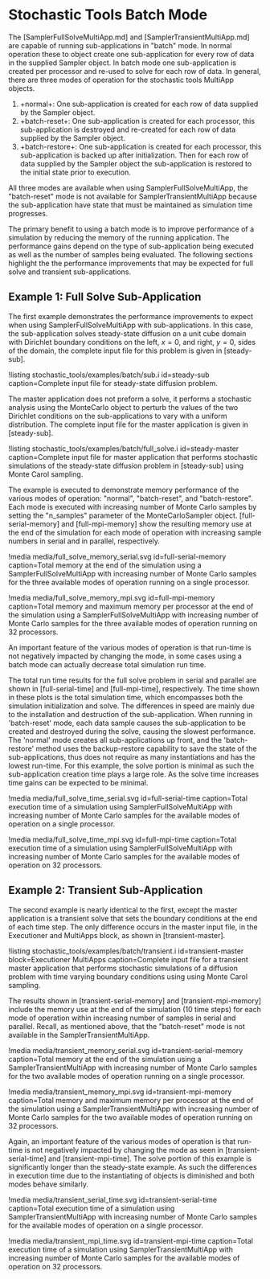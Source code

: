 # Stochastic Tools Batch Mode

The [SamplerFullSolveMultiApp.md] and [SamplerTransientMultiApp.md] are capable of running sub-applications
in "batch" mode. In normal operation these to object create one sub-application for every row
of data in the supplied Sampler object. In batch mode one sub-application is created per
processor and re-used to solve for each row of data. In general, there are three modes of
operation for the stochastic tools MultiApp objects.

1. +normal+: One sub-application is created for each row of data supplied by the Sampler object.
1. +batch-reset+: One sub-application is created for each processor, this sub-application is
                  destroyed and re-created for each row of data supplied by the Sampler object.
1. +batch-restore+: One sub-application is created for each processor, this sub-application is
                    backed up after initialization. Then for each row of data supplied by the
                    Sampler object the sub-application is restored to the initial state prior to
                    execution.

All three modes are available when using SamplerFullSolveMultiApp, the "batch-reset" mode is not
available for SamplerTransientMultiApp because the sub-application have state that must be
maintained as simulation time progresses.

The primary benefit to using a batch mode is to improve performance of a simulation by reducing the
memory of the running application. The performance gains depend on the type of sub-application being
executed as well as the number of samples being evaluated. The following sections highlight the
the performance improvements that may be expected for full solve and transient sub-applications.

## Example 1: Full Solve Sub-Application

The first example demonstrates the performance improvements to expect when using
SamplerFullSolveMultiApp with sub-applications. In this case, the sub-application
solves steady-state diffusion on a unit cube domain with Dirichlet boundary conditions on the
left, $x=0$, and right, $y=0$, sides of the domain, the complete input file for this problem
is given in [steady-sub].

!listing stochastic_tools/examples/batch/sub.i id=steady-sub caption=Complete input file
         for steady-state diffusion problem.

The master application does not preform a solve, it performs a stochastic analysis using the
MonteCarlo object to perturb the values of the two Dirichlet conditions on the sub-applications
to vary with a uniform distribution. The complete input file for the master application is given
in [steady-sub].

!listing stochastic_tools/examples/batch/full_solve.i id=steady-master caption=Complete input file
         for master application that performs stochastic simulations of the
         steady-state diffusion problem in [steady-sub] using Monte Carol sampling.

The example is executed to demonstrate memory performance of the various modes of operation:
"normal", "batch-reset", and "batch-restore". Each mode is executed with increasing
number of Monte Carlo samples by setting the "n_samples" parameter of the MonteCarloSampler object.
[full-serial-memory] and [full-mpi-memory] show the resulting memory use at the end of the
simulation for each mode of operation with increasing sample numbers in serial and in parallel,
respectively.

!media media/full_solve_memory_serial.svg id=full-serial-memory
       caption=Total memory at the end of the simulation using a SamplerFullSolveMultiApp with
               increasing number of Monte Carlo samples for the three available modes of operation
               running on a single processor.

!media media/full_solve_memory_mpi.svg id=full-mpi-memory
       caption=Total memory and maximum memory per processor at the end of the simulation using a
               SamplerFullSolveMultiApp with increasing number of Monte Carlo samples for the three
               available modes of operation running on 32 processors.

An important feature of the various modes of operation is that run-time is not negatively
impacted by changing the mode, in some cases using a batch mode can actually decrease total
simulation run time.

The total run time results for the full solve problem in serial and parallel
are shown in [full-serial-time] and [full-mpi-time], respectively. The time shown in these plots
is the total simulation time, which encompasses both the simulation initialization and solve. The
differences in speed are mainly due to the installation and destruction of the sub-application.
When running in 'batch-reset' mode, each data sample causes the sub-application to be created and
destroyed during the solve, causing the slowest performance. The 'normal' mode creates all
sub-applications up front, and the 'batch-restore' method uses the backup-restore capability to
save the state of the sub-applications, thus does not require as many instantiations and has the
lowest run-time. For this example, the solve portion is minimal as such the sub-application
creation time plays a large role. As the solve time increases time gains can be expected to be
minimal.

!media media/full_solve_time_serial.svg id=full-serial-time
       caption=Total execution time of a simulation using SamplerFullSolveMultiApp with increasing
               number of Monte Carlo samples for the available modes of operation on a single
               processor.

!media media/full_solve_time_mpi.svg id=full-mpi-time
       caption=Total execution time of a simulation using SamplerFullSolveMultiApp with increasing
               number of Monte Carlo samples for the available modes of operation on 32
               processors.

## Example 2: Transient Sub-Application

The second example is nearly identical to the first, except the master application is a transient
solve that sets the boundary conditions at the end of each time step. The only difference occurs
in the master input file, in the Executioner and MultiApps block, as shown in [transient-master].

!listing stochastic_tools/examples/batch/transient.i id=transient-master block=Executioner MultiApps
         caption=Complete input file for a transient master application that performs stochastic
         simulations of a diffusion problem with time varying boundary conditions using using Monte
         Carol sampling.

The results shown in [transient-serial-memory] and [transient-mpi-memory] include the memory use at
the end of the simulation (10 time steps) for each mode of operation within increasing number of
samples in serial and parallel. Recall, as mentioned above, that the "batch-reset" mode is not
available in the SamplerTransientMultiApp.

!media media/transient_memory_serial.svg id=transient-serial-memory
       caption=Total memory at the end of the simulation using a SamplerTransientMultiApp with
               increasing number of Monte Carlo samples for the two available modes of operation
               running on a single processor.

!media media/transient_memory_mpi.svg id=transient-mpi-memory
       caption=Total memory and maximum memory per processor at the end of the simulation using a
               SamplerTransientMultiApp with increasing number of Monte Carlo samples for the two
               available modes of operation running on 32 processors.

Again, an important feature of the various modes of operation is that run-time is not negatively
impacted by changing the mode as seen in [transient-serial-time] and [transient-mpi-time]. The
solve portion of this example is significantly longer than the steady-state example. As such the
differences in execution time due to the instantiating of objects is diminished and both modes behave
similarly.

!media media/transient_serial_time.svg id=transient-serial-time
       caption=Total execution time of a simulation using SamplerTransientMultiApp with increasing
               number of Monte Carlo samples for the available modes of operation on a single
               processor.

!media media/transient_mpi_time.svg id=transient-mpi-time
       caption=Total execution time of a simulation using SamplerTransientMultiApp with increasing
               number of Monte Carlo samples for the available modes of operation on 32
               processors.
